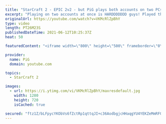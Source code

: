 ```yaml
---
title: "StarCraft 2 - EPIC 2v2 - but PiG plays both accounts on two PCs! (Reverse Archon)"
excerpt: "Playing on two accounts at once is HARDDDDDDD guys! Played this game against two viewers, I believe one was Plat and the other was in Gold 🐷 Support PiG: https://www.pigstarcraft.com/support/ -- 🐖 Watch live on https://www.twitch.tv/x5_pig 🎓 For coaching inquiries (including gifting coaching), email"
originalUrl: https://youtube.com/watch?v=VKMcRlZpBhY
type: video
length: PT26M23S
publishedDateTime: 2021-06-12T10:25:37Z
heat: 50

featuredContent: "<iframe width=\"800\" height=\"500\" frameborder=\"0\" src=\"https://www.youtube.com/embed/VKMcRlZpBhY\" allow=\"accelerometer; autoplay; encrypted-media; gyroscope; picture-in-picture\" allowfullscreen></iframe>"

provider:
  name: PiG
  domain: youtube.com

topics:
  - StarCraft 2

images:
  - url: https://i.ytimg.com/vi/VKMcRlZpBhY/maxresdefault.jpg
    width: 1280
    height: 720
    isCached: true

secured: "ftz1Z/bLFpycYKObVs6fZctRp1qttqJI+c36AodbgjcHHaqgYU4YEKZeMmRFQUCzS4xmvtlyYKAVHEg49zSE85e6qjDgglQ+NqPIhVLWb57zGPBsphgdIEQtrBREGbaQNO4d9I8O9jAVhgsixecGckgJB2Q+wI5rSDcBOtcj/of9q7KvNd7JvPV1/P6/qx2GXqdoR91JooVtSr1ZKj7DJB6BNoFXrcIjvll/EVLrIhxLMrPO/IFZq9a713OhwjHZDya6NvVykTFPTQvRDv/HQmTIvpAbVJShaG68a1yY4vqaTcuaz8LkeEPchw+2hkH3gpNrsZOMrEpdagifuH2ZuS8jQOqcfwrOsinTO0RvzFJGG3G+a8A3S9h8VqgDBI9g7laLIA3dfVX8jMFBeSswDxi2yACPN4/9G1DBZdaQe1o=;HNHVsPCG59o89ZT+m08HRQ=="
---
```


